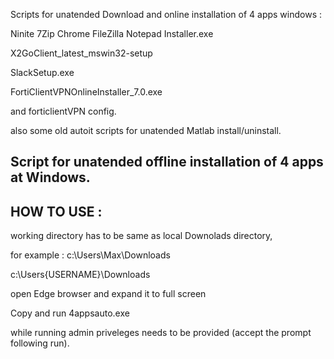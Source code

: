  Scripts for unatended Download and online installation of 4 apps windows : 
 
 Ninite 7Zip Chrome FileZilla Notepad Installer.exe
 
 X2GoClient_latest_mswin32-setup
 
 SlackSetup.exe
 
 FortiClientVPNOnlineInstaller_7.0.exe
 
 and forticlientVPN config.
 
 also some old autoit scripts for unatended Matlab install/uninstall.
 
 Script for unatended offline installation of 4 apps at Windows.
-------------------------------------------------------------------------
HOW TO USE : 
------------

working directory has to be same as local Downolads directory,

for example : c:\Users\Max\Downloads

c:\Users\{USERNAME}\Downloads

open Edge browser and expand it to full screen

Copy and run 4appsauto.exe

while running admin priveleges needs to be provided (accept the prompt following run).
